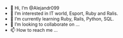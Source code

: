 - 👋 Hi, I’m @Alejandr099
- 👀 I’m interested in IT world, Esport, Ruby and Ralis.
- 🌱 I’m currently learning Ruby, Rails, Python, SQL.
- 💞️ I’m looking to collaborate on ...
- 📫 How to reach me ...

<!---
Alejandr099/Alejandr099 is a ✨ special ✨ repository because its `README.md` (this file) appears on your GitHub profile.
You can click the Preview link to take a look at your changes.
--->
